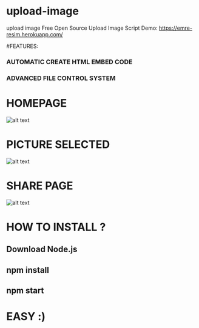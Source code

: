 # upload-image
upload image
Free Open Source Upload Image Script
Demo: https://emre-resim.herokuapp.com/

#FEATURES:
### AUTOMATIC CREATE HTML EMBED CODE
### ADVANCED FILE CONTROL SYSTEM



# HOMEPAGE
![alt text](https://www.oyunboss.com/wp-content/uploads/2019/10/upload-image.png)

# PICTURE SELECTED
![alt text](https://www.oyunboss.com/wp-content/uploads/2019/10/upload-image-choosed.png)

# SHARE PAGE
![alt text](https://www.oyunboss.com/wp-content/uploads/2019/10/upload-image-share.png)




# HOW TO INSTALL ?
## Download Node.js
## npm install
## npm start
# EASY :)
